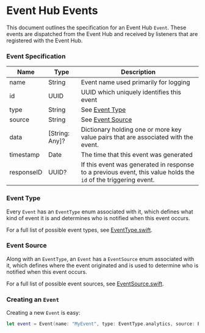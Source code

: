 # Event Hub Events

This document outlines the specification for an Event Hub `Event`. These events are dispatched from the Event Hub and received by listeners that are registered with the Event Hub.

### Event Specification

| Name       | Type           | Description                                                  |
| ---------- | -------------- | ------------------------------------------------------------ |
| name       | String         | Event name used primarily for logging                        |
| id         | UUID           | UUID which uniquely identifies this event                    |
| type       | String         | See [Event Type](#event-type)                                |
| source     | String         | See [Event Source](#event-source)                            |
| data       | [String: Any]? | Dictionary holding one or more key value pairs that are associated with the event. |
| timestamp  | Date           | The time that this event was generated                       |
| responseID | UUID?          | If this event was generated in response to a previous event, this value holds the `id` of the triggering event. |

### Event Type

Every `Event` has an `EventType` enum associated with it, which defines what kind of event it is and determines who is notified when this event occurs.

For a full list of possible event types, see [EventType.swift](https://github.com/adobe/aepsdk-core-ios/blob/main/AEPCore/Sources/eventhub/EventType.swift).

### Event Source

Along with an `EventType`, an `Event` has a `EventSource` enum associated with it, which defines where the event originated and is used to determine who is notified when this event occurs.

For a full list of possible event sources, see [EventSource.swift](https://github.com/adobe/aepsdk-core-ios/blob/main/AEPCore/Sources/eventhub/EventSource.swift).

### Creating an `Event`

Creating a new `Event` is easy:

```swift
let event = Event(name: "MyEvent", type: EventType.analytics, source: EventSource.responseContent, data: ["myKey": true])
```
